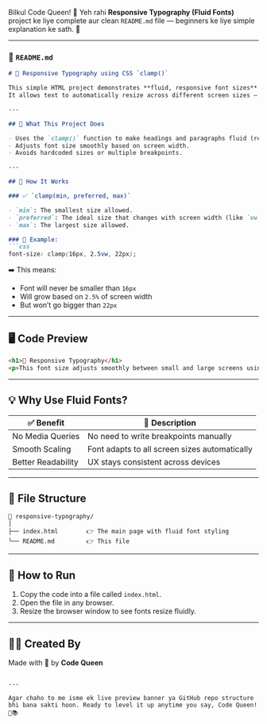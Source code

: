 Bilkul Code Queen! 👑
Yeh rahi **Responsive Typography (Fluid Fonts)** project ke liye complete aur clean `README.md` file — beginners ke liye simple explanation ke sath. 🎯

---

### 📝 `README.md`

````markdown
# 🌈 Responsive Typography using CSS `clamp()`

This simple HTML project demonstrates **fluid, responsive font sizes** using the powerful CSS `clamp()` function.  
It allows text to automatically resize across different screen sizes — **no media queries needed**! 📱💻🖥️

---

## 📌 What This Project Does

- Uses the `clamp()` function to make headings and paragraphs fluid (responsive).
- Adjusts font size smoothly based on screen width.
- Avoids hardcoded sizes or multiple breakpoints.

---

## 🔧 How It Works

### ✅ `clamp(min, preferred, max)`

- `min`: The smallest size allowed.
- `preferred`: The ideal size that changes with screen width (like `vw`).
- `max`: The largest size allowed.

### 🧪 Example:
```css
font-size: clamp(16px, 2.5vw, 22px);
````

➡️ This means:

* Font will never be smaller than `16px`
* Will grow based on `2.5%` of screen width
* But won’t go bigger than `22px`

---

## 🖥️ Code Preview

```html
<h1>🌈 Responsive Typography</h1>
<p>This font size adjusts smoothly between small and large screens using <code>clamp()</code>.</p>
```

---

## 💡 Why Use Fluid Fonts?

| ✅ Benefit          | 🌟 Description                                |
| ------------------ | --------------------------------------------- |
| No Media Queries   | No need to write breakpoints manually         |
| Smooth Scaling     | Font adapts to all screen sizes automatically |
| Better Readability | UX stays consistent across devices            |

---

## 📂 File Structure

```
📁 responsive-typography/
│
├── index.html        👉 The main page with fluid font styling
└── README.md         👉 This file
```

---

## 🚀 How to Run

1. Copy the code into a file called `index.html`.
2. Open the file in any browser.
3. Resize the browser window to see fonts resize fluidly.

---

## 👩‍💻 Created By

Made with 💚 by **Code Queen**

```

---

Agar chaho to me isme ek live preview banner ya GitHub repo structure bhi bana sakti hoon. Ready to level it up anytime you say, Code Queen! 🚀📚
```
